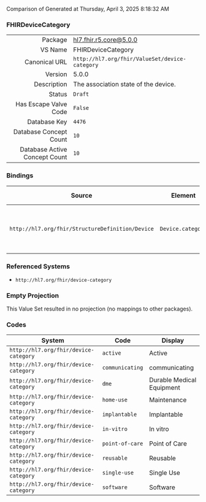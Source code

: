 Comparison of 
Generated at Thursday, April 3, 2025 8:18:32 AM

### FHIRDeviceCategory

|      |     |
| ---: | --- |
| Package | hl7.fhir.r5.core@5.0.0 |
| VS Name | FHIRDeviceCategory |
| Canonical URL | `http://hl7.org/fhir/ValueSet/device-category` |
| Version | 5.0.0 |
| Description | The association state of the device. |
| Status | `Draft` |
| Has Escape Valve Code | `False` |
| Database Key | `4476` |
| Database Concept Count | `10` |
| Database Active Concept Count | `10` |
### Bindings

| Source | Element | Binding | Strength | Element Short |
| ------ | ------- | ------- | -------- | ------------- |
| `http://hl7.org/fhir/StructureDefinition/Device` | `Device.category` | `http://hl7.org/fhir/ValueSet/device-category` | `Example` | Indicates a high-level grouping of the device |

### Referenced Systems

* `http://hl7.org/fhir/device-category`
### Empty Projection

This Value Set resulted in no projection (no mappings to other packages).

### Codes

| System | Code | Display |
| ------ | ---- | ------- |
| `http://hl7.org/fhir/device-category` | `active` | Active |
| `http://hl7.org/fhir/device-category` | `communicating` | communicating |
| `http://hl7.org/fhir/device-category` | `dme` | Durable Medical Equipment |
| `http://hl7.org/fhir/device-category` | `home-use` | Maintenance |
| `http://hl7.org/fhir/device-category` | `implantable` | Implantable |
| `http://hl7.org/fhir/device-category` | `in-vitro` | In vitro |
| `http://hl7.org/fhir/device-category` | `point-of-care` | Point of Care |
| `http://hl7.org/fhir/device-category` | `reusable` | Reusable |
| `http://hl7.org/fhir/device-category` | `single-use` | Single Use |
| `http://hl7.org/fhir/device-category` | `software` | Software |
